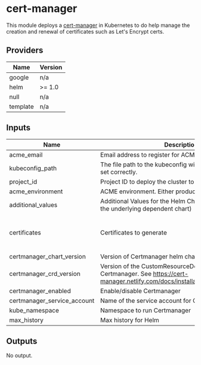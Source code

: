 # cert-manager

This module deploys a
[cert-manager](https://cert-manager.io/docs) in Kubernetes to
do help manage the creation and renewal of certificates such as Let's Encrypt certs.

## Providers

| Name | Version |
|------|---------|
| google | n/a |
| helm | >= 1.0 |
| null | n/a |
| template | n/a |

## Inputs

| Name | Description | Type | Default | Required |
|------|-------------|------|---------|:-----:|
| acme\_email | Email address to register for ACME account | `any` | n/a | yes |
| kubeconfig\_path | The file path to the kubeconfig with the current context set correctly. | `any` | n/a | yes |
| project\_id | Project ID to deploy the cluster to | `any` | n/a | yes |
| acme\_environment | ACME environment. Either production or staging. | `string` | `"staging"` | no |
| additional\_values | Additional Values for the Helm Chart. (for e.g. values for the underlying dependent chart) | `list` | `[]` | no |
| certificates | Certificates to generate | `list(object({ common_name = string, san = list(string), renew_before = string }))` | `[]` | no |
| certmanager\_chart\_version | Version of Certmanager helm chart | `string` | `"1.0.1"` | no |
| certmanager\_crd\_version | Version of the CustomResourceDefinition resources for Certmanager. See https://cert-manager.netlify.com/docs/installation/kubernetes/#steps | `string` | `"0.12"` | no |
| certmanager\_enabled | Enable/disable Certmanager | `bool` | `true` | no |
| certmanager\_service\_account | Name of the service account for Certmanager | `string` | `"certmanager"` | no |
| kube\_namespace | Namespace to run Certmanager | `string` | `"core"` | no |
| max\_history | Max history for Helm | `number` | `20` | no |

## Outputs

No output.
